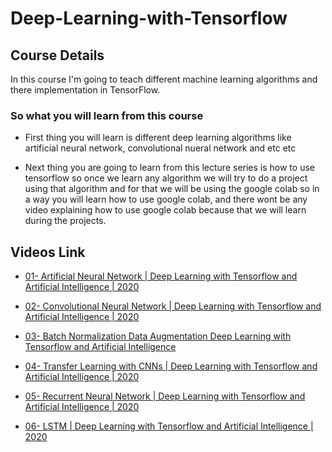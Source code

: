 # Deep-Learning-with-Tensorflow

## Course Details

In this course I'm going to teach different machine learning algorithms and there implementation in TensorFlow.

### So what you will learn from this course

- First thing you will learn is different deep learning algorithms like artificial neural network, convolutional nueral network and etc etc
 
- Next thing you are going to learn from this lecture series is how to use tensorflow so once we learn any algorithm we will try to do a project using that algorithm 
  and for that we will be using the google colab so in a way you will learn how to use google colab, and there wont be any video explaining how to use google colab 
  because that we will learn during the projects.


## Videos Link

- [01- Artificial Neural Network | Deep Learning with Tensorflow and Artificial Intelligence | 2020](https://www.youtube.com/watch?v=jmj1ksiDGYM&t=295s)

- [02- Convolutional Neural Network | Deep Learning with Tensorflow and Artificial Intelligence | 2020](https://www.youtube.com/watch?v=wveG0A_Stv8&t=1043s)

- [03- Batch Normalization Data Augmentation Deep Learning with Tensorflow and Artificial Intelligence](https://www.youtube.com/watch?v=sYBrlijw3lA)

- [04- Transfer Learning with CNNs | Deep Learning with Tensorflow and Artificial Intelligence | 2020](https://www.youtube.com/watch?v=OZYB3cxfYwI)

- [05- Recurrent Neural Network | Deep Learning with Tensorflow and Artificial Intelligence | 2020](https://www.youtube.com/watch?v=8cSn36H4JcA)

- [06- LSTM | Deep Learning with Tensorflow and Artificial Intelligence | 2020](https://www.youtube.com/watch?v=qsK9XOWRq7c)






